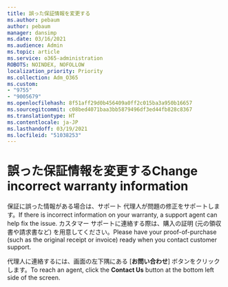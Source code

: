 ```yaml
---
title: 誤った保証情報を変更する
ms.author: pebaum
author: pebaum
manager: dansimp
ms.date: 03/16/2021
ms.audience: Admin
ms.topic: article
ms.service: o365-administration
ROBOTS: NOINDEX, NOFOLLOW
localization_priority: Priority
ms.collection: Adm_O365
ms.custom:
- "9755"
- "9005679"
ms.openlocfilehash: 8f51aff29d0b456409a0ff2c015ba3a950b16657
ms.sourcegitcommit: c08bed4071baa3bb5879496df3ed44fb828c8367
ms.translationtype: HT
ms.contentlocale: ja-JP
ms.lasthandoff: 03/19/2021
ms.locfileid: "51038253"
---
```

# <a name="change-incorrect-warranty-information"></a><span data-ttu-id="0ac8d-102">誤った保証情報を変更する</span><span class="sxs-lookup"><span data-stu-id="0ac8d-102">Change incorrect warranty information</span></span>

<span data-ttu-id="0ac8d-103">保証に誤った情報がある場合は、サポート 代理人が問題の修正をサポートします。</span><span class="sxs-lookup"><span data-stu-id="0ac8d-103">If there is incorrect information on your warranty, a support agent can help fix the issue.</span></span> <span data-ttu-id="0ac8d-104">カスタマー サポートに連絡する際は、購入の証明 (元の領収書や請求書など) を用意してください。</span><span class="sxs-lookup"><span data-stu-id="0ac8d-104">Please have your proof-of-purchase (such as the original receipt or invoice) ready when you contact customer support.</span></span>

<span data-ttu-id="0ac8d-105">代理人に連絡するには、画面の左下隅にある [**お問い合わせ**] ボタンをクリックします。</span><span class="sxs-lookup"><span data-stu-id="0ac8d-105">To reach an agent, click the **Contact Us** button at the bottom left side of the screen.</span></span>